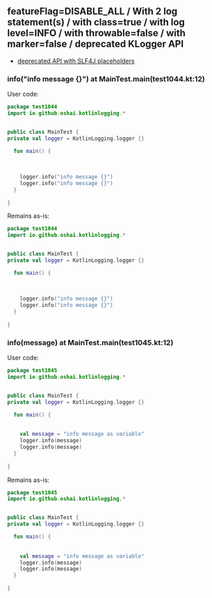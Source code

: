## featureFlag=DISABLE_ALL / With 2 log statement(s) / with class=true / with log level=INFO / with throwable=false / with marker=false / deprecated KLogger API

* [deprecated API with SLF4J placeholders](deprecated-slf4j-placeholders.md)

###  info("info message {}") at MainTest.main(test1044.kt:12)

User code:
```kotlin
package test1044
import io.github.oshai.kotlinlogging.*


public class MainTest {
private val logger = KotlinLogging.logger {}

  fun main() {
    
    
    
    logger.info("info message {}")
    logger.info("info message {}")
  }
  
}


```
  
Remains as-is:
```kotlin
package test1044
import io.github.oshai.kotlinlogging.*


public class MainTest {
private val logger = KotlinLogging.logger {}

  fun main() {
    
    
    
    logger.info("info message {}")
    logger.info("info message {}")
  }
  
}


```

###  info(message) at MainTest.main(test1045.kt:12)

User code:
```kotlin
package test1045
import io.github.oshai.kotlinlogging.*


public class MainTest {
private val logger = KotlinLogging.logger {}

  fun main() {
    
    
    val message = "info message as variable"
    logger.info(message)
    logger.info(message)
  }
  
}


```
  
Remains as-is:
```kotlin
package test1045
import io.github.oshai.kotlinlogging.*


public class MainTest {
private val logger = KotlinLogging.logger {}

  fun main() {
    
    
    val message = "info message as variable"
    logger.info(message)
    logger.info(message)
  }
  
}


```

